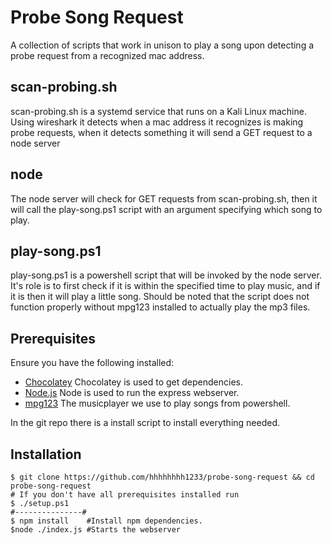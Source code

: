 # Probe Song Request
A collection of scripts that work in unison to play a song upon detecting a probe request from a recognized mac address.

## scan-probing<span>.sh</span>
scan-probing<span>.sh</span> is a systemd service that runs on a Kali Linux machine. Using wireshark it detects when a mac address it recognizes is making probe requests, when it detects something it will send a GET request to a node server

## node
The node server will check for GET requests from scan-probing<span>.sh</span>, then it will call the play-song.ps1 script with an argument specifying which song to play.

## play-song.ps1
play-song.ps1 is a powershell script that will be invoked by the node server. It's role is to first check if it is within the specified time to play music, and if it is then it will play a little song. Should be noted that the script does not function properly without mpg123 installed to actually play the mp3 files.

## Prerequisites
Ensure you have the following installed:

* [Chocolatey](https://www.chocolatey.com/) Chocolatey is used to get dependencies.
* [Node.js](https://nodejs.org/en/) Node is used to run the express webserver.
* [mpg123](https://community.chocolatey.org/packages/mpg123/1.24.0) The musicplayer we use to play songs from powershell.

In the git repo there is a install script to install everything needed.

## Installation
```shell
$ git clone https://github.com/hhhhhhhh1233/probe-song-request && cd probe-song-request
# If you don't have all prerequisites installed run
$ ./setup.ps1
#---------------#
$ npm install    #Install npm dependencies.
$node ./index.js #Starts the webserver
```
